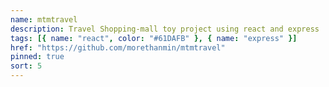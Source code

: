 ```yaml
---
name: mtmtravel
description: Travel Shopping-mall toy project using react and express
tags: [{ name: "react", color: "#61DAFB" }, { name: "express" }]
href: "https://github.com/morethanmin/mtmtravel"
pinned: true
sort: 5
---
```

